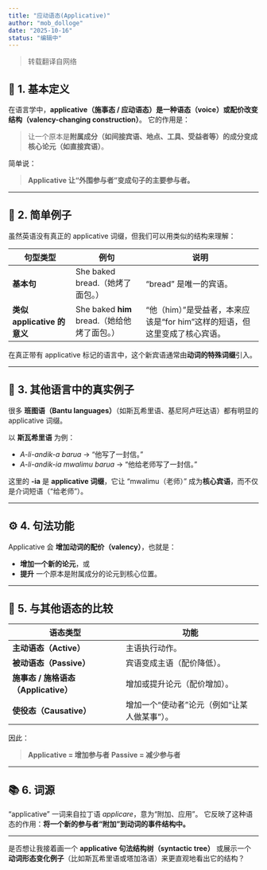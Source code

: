 ```yaml
---
title: "应动语态(Applicative)"
author: "mob_dolloge"
date: "2025-10-16"
status: "编辑中"
---
```


> 转载翻译自网络

## 🧩 **1. 基本定义**

在语言学中，**applicative（施事态 / 应动语态）**是一种**语态（voice）或配价改变结构（valency-changing construction）**。
它的作用是：

> 让一个原本是**附属成分（如间接宾语、地点、工具、受益者等）**的成分变成**核心论元（如直接宾语）**。

简单说：

> **Applicative 让“外围参与者”变成句子的主要参与者。**

---

## 💬 **2. 简单例子**

虽然英语没有真正的 applicative 词缀，但我们可以用类似的结构来理解：

| 句型类型                   | 例句                                 | 说明                                           |
| ---------------------- | ---------------------------------- | -------------------------------------------- |
| **基本句**                | She baked bread.（她烤了面包。）           | “bread” 是唯一的宾语。                              |
| **类似 applicative 的意义** | She baked **him** bread.（她给他烤了面包。） | “他（him）”是受益者，本来应该是“for him”这样的短语，但这里变成了核心宾语。 |

在真正带有 applicative 标记的语言中，这个新宾语通常由**动词的特殊词缀**引入。

---

## 🏺 **3. 其他语言中的真实例子**

很多 **班图语（Bantu languages）**（如斯瓦希里语、基尼阿卢旺达语）都有明显的 applicative 词缀。

以 **斯瓦希里语** 为例：

* *A-li-andik-a barua* → “他写了一封信。”
* *A-li-andik-ia mwalimu barua* → “他给老师写了一封信。”

这里的 **-ia** 是 **applicative 词缀**，它让 “mwalimu（老师）” 成为**核心宾语**，而不仅是介词短语（“给老师”）。

---

## ⚙️ **4. 句法功能**

Applicative 会 **增加动词的配价（valency）**，也就是：

* **增加一个新的论元**，或
* **提升** 一个原本是附属成分的论元到核心位置。

---

## 🧠 **5. 与其他语态的比较**

| 语态类型                        | 功能                       |
| --------------------------- | ------------------------ |
| **主动语态（Active）**            | 主语执行动作。                  |
| **被动语态（Passive）**           | 宾语变成主语（配价降低）。            |
| **施事态 / 施格语态（Applicative）** | 增加或提升论元（配价增加）。           |
| **使役态（Causative）**          | 增加一个“使动者”论元（例如“让某人做某事”）。 |

因此：

> **Applicative = 增加参与者**
> **Passive = 减少参与者**

---

## 📚 **6. 词源**

“applicative” 一词来自拉丁语 *applicare*，意为“附加、应用”。
它反映了这种语态的作用：**将一个新的参与者“附加”到动词的事件结构中。**

---

是否想让我接着画一个 **applicative 句法结构树（syntactic tree）** 或展示一个 **动词形态变化例子**（比如斯瓦希里语或塔加洛语）来更直观地看出它的结构？
